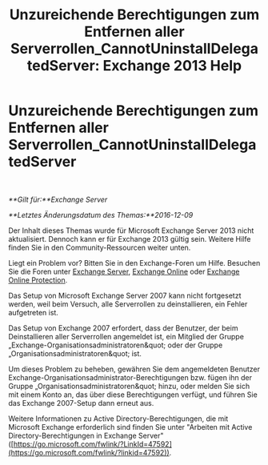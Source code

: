 ﻿---
title: 'Unzureichende Berechtigungen zum Entfernen aller Serverrollen_CannotUninstallDelegatedServer: Exchange 2013 Help'
TOCTitle: Unzureichende Berechtigungen zum Entfernen aller Serverrollen_CannotUninstallDelegatedServer
ms:assetid: 214ae6f3-15e7-4337-99e8-40f9547c8e0c
ms:mtpsurl: https://technet.microsoft.com/de-de/library/ms.exch.setupreadiness.cannotuninstalldelegatedserver(v=EXCHG.150)
ms:contentKeyID: 50475334
ms.date: 05/22/2018
mtps_version: v=EXCHG.150
ms.translationtype: MT
---

# Unzureichende Berechtigungen zum Entfernen aller Serverrollen\_CannotUninstallDelegatedServer

 

_**Gilt für:**Exchange Server_

_**Letztes Änderungsdatum des Themas:**2016-12-09_

Der Inhalt dieses Themas wurde für Microsoft Exchange Server 2013 nicht aktualisiert. Dennoch kann er für Exchange 2013 gültig sein. Weitere Hilfe finden Sie in den Community-Ressourcen weiter unten.

Liegt ein Problem vor? Bitten Sie in den Exchange-Foren um Hilfe. Besuchen Sie die Foren unter [Exchange Server](https://go.microsoft.com/fwlink/p/?linkid=60612), [Exchange Online](https://go.microsoft.com/fwlink/p/?linkid=267542) oder [Exchange Online Protection](https://go.microsoft.com/fwlink/p/?linkid=285351).

Das Setup von Microsoft Exchange Server 2007 kann nicht fortgesetzt werden, weil beim Versuch, alle Serverrollen zu deinstallieren, ein Fehler aufgetreten ist.

Das Setup von Exchange 2007 erfordert, dass der Benutzer, der beim Deinstallieren aller Serverrollen angemeldet ist, ein Mitglied der Gruppe „Exchange-Organisationsadministratoren\&quot; oder der Gruppe „Organisationsadministratoren\&quot; ist.

Um dieses Problem zu beheben, gewähren Sie dem angemeldeten Benutzer Exchange-Organisationsadministrator-Berechtigungen bzw. fügen ihn der Gruppe „Organisationsadministratoren\&quot; hinzu, oder melden Sie sich mit einem Konto an, das über diese Berechtigungen verfügt, und führen Sie das Exchange 2007-Setup dann erneut aus.

Weitere Informationen zu Active Directory-Berechtigungen, die mit Microsoft Exchange erforderlich sind finden Sie unter "Arbeiten mit Active Directory-Berechtigungen in Exchange Server" ([https://go.microsoft.com/fwlink/?LinkId=47592](https://go.microsoft.com/fwlink/?linkid=47592)).

